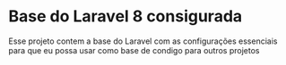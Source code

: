 # Base do Laravel 8 consigurada

Esse projeto contem a base do Laravel com as configurações essenciais para que eu possa usar como base de condigo para outros projetos
